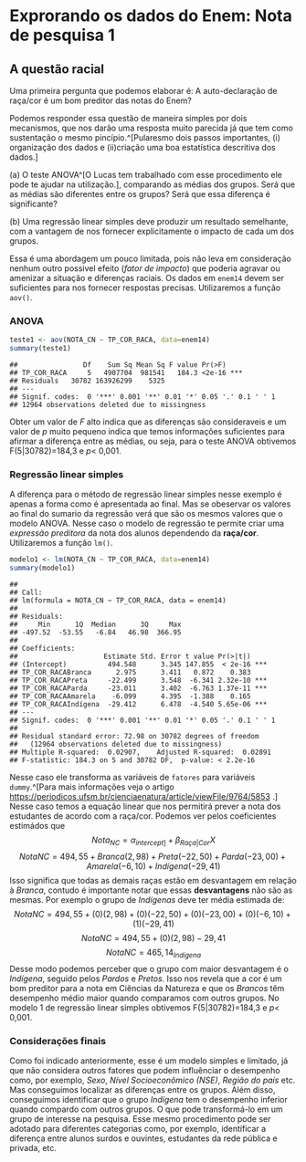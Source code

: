 # Exprorando os dados do Enem: Nota de pesquisa 1


## A questão racial

Uma primeira pergunta que podemos elaborar é: A auto-declaração de raça/cor é um bom preditor das notas do Enem?

Podemos responder essa questão de maneira simples por dois mecanismos, que nos darão uma resposta muito parecida já que tem como sustentação o mesmo pincípio.^[Pularesmo dois passos importantes, (i) organização dos dados e (ii)criação uma boa estatística descritiva dos dados.] 

(a) O teste ANOVA^[O Lucas tem trabalhado com esse procedimento ele pode te ajudar na utilização.], comparando as médias dos grupos. Será que as médias são diferentes entre os grupos? Será que essa diferença é significante?

(b) Uma regressão linear simples deve produzir um resultado semelhante, com a vantagem de nos fornecer explicitamente o impacto de cada um dos grupos.

Essa é uma abordagem um pouco limitada, pois não leva em consideração nenhum outro possivel efeito (*fator de impacto*) que poderia agravar ou amenizar a situação e diferenças raciais. Os dados em `enem14` devem ser suficientes para nos fornecer respostas precisas. Utilizaremos a função `aov()`.

### ANOVA


```r
teste1 <- aov(NOTA_CN ~ TP_COR_RACA, data=enem14) 
summary(teste1)
```

```
##                Df    Sum Sq Mean Sq F value Pr(>F)    
## TP_COR_RACA     5   4907704  981541   184.3 <2e-16 ***
## Residuals   30782 163926299    5325                   
## ---
## Signif. codes:  0 '***' 0.001 '**' 0.01 '*' 0.05 '.' 0.1 ' ' 1
## 12964 observations deleted due to missingness
```


Obter um valor de *F* alto indica que as diferenças são consideraveis e um valor de *p* muito pequeno indica que temos informações suficientes para afirmar a diferença entre as médias, ou seja, para o teste ANOVA obtivemos F(5|30782)=184,3 e *p*< 0,001.


### Regressão linear simples

A diferença para o método de regressão linear simples nesse exemplo é apenas a forma como é apresentada ao final. Mas se obeservar os valores ao final do sumario da regressão verá que são os mesmos valores que o modelo ANOVA. Nesse caso o modelo de regressão te permite criar uma *expressão preditora* da nota dos alunos dependendo da **raça/cor**. Utilizaremos a função `lm()`.


```r
modelo1 <- lm(NOTA_CN ~ TP_COR_RACA, data=enem14) 
summary(modelo1)
```

```
## 
## Call:
## lm(formula = NOTA_CN ~ TP_COR_RACA, data = enem14)
## 
## Residuals:
##     Min      1Q  Median      3Q     Max 
## -497.52  -53.55   -6.84   46.98  366.95 
## 
## Coefficients:
##                     Estimate Std. Error t value Pr(>|t|)    
## (Intercept)          494.548      3.345 147.855  < 2e-16 ***
## TP_COR_RACABranca      2.975      3.411   0.872    0.383    
## TP_COR_RACAPreta     -22.499      3.548  -6.341 2.32e-10 ***
## TP_COR_RACAParda     -23.011      3.402  -6.763 1.37e-11 ***
## TP_COR_RACAAmarela    -6.099      4.395  -1.388    0.165    
## TP_COR_RACAIndígena  -29.412      6.478  -4.540 5.65e-06 ***
## ---
## Signif. codes:  0 '***' 0.001 '**' 0.01 '*' 0.05 '.' 0.1 ' ' 1
## 
## Residual standard error: 72.98 on 30782 degrees of freedom
##   (12964 observations deleted due to missingness)
## Multiple R-squared:  0.02907,	Adjusted R-squared:  0.02891 
## F-statistic: 184.3 on 5 and 30782 DF,  p-value: < 2.2e-16
```
Nesse caso ele transforma as variáveis de `fatores` para variáveis `dummy`.^[Para mais informações veja o artigo https://periodicos.ufsm.br/cienciaenatura/article/viewFile/9764/5853 .]
Nesse caso temos a equação linear que nos permitirá prever a nota dos estudantes de acordo com a raça/cor. Podemos ver pelos coeficientes estimádos que 
$$ Nota_{NC}= \alpha_{intercept]}+\beta_{Raça|Cor}X $$
$$ NotaNC = 494,55 + Branca(2,98) + Preta(-22,50)+Parda(-23,00)+Amarela(-6,10)+Indígena(-29,41)$$
Isso significa que todas as demais raças estão em desvantagem em relação à *Branca*, contudo é importante notar que essas **desvantagens** não são as mesmas. Por exemplo o grupo de *Indígenas* deve ter média estimada de: 
$$ NotaNC=494,55+(0)(2,98) + (0)(-22,50)+(0)(-23,00)+(0)(-6,10)+(1)(-29,41)$$
$$ NotaNC=494,55+(0)(2,98)-29,41$$
$$NotaNC=465,14_{Indígena}$$
Desse modo podemos perceber que o grupo com maior desvantagem é o *Indígena*, seguido pelos *Pardos* e *Pretos*. Isso nos revela que a cor é um bom preditor para a nota em Ciências da Natureza e que os *Brancos* têm desempenho médio maior quando comparamos com outros grupos. No modelo 1 de regressão linear simples obtivemos F(5|30782)=184,3 e *p*< 0,001.

### Considerações finais
Como foi indicado anteriormente, esse é um modelo simples e limitado, já que não considera outros fatores que podem influênciar o desempenho como, por exemplo, *Sexo*, *Nível Socioeconômico (NSE)*, *Região do país* etc. Mas conseguimos localizar as diferenças entre os grupos. Além disso, conseguímos identificar que o grupo *Indígena* tem o desempenho inferior quando compardo com outros grupos. O que pode transformá-lo em um grupo de interesse na pesquisa.
Esse mesmo procedimento pode ser adotado para diferentes categorias como, por exemplo, identíficar a diferença entre alunos surdos e ouvintes, estudantes da rede pública e privada, etc.

